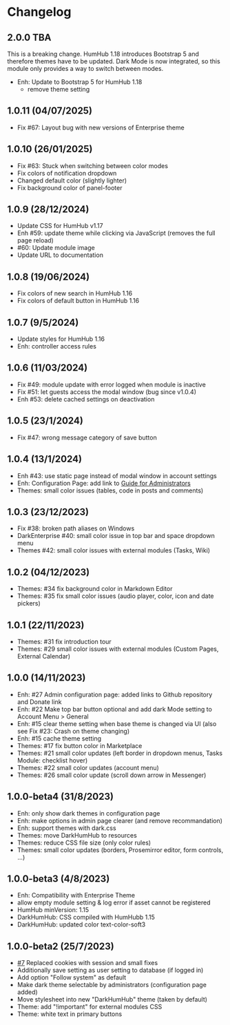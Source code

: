 Changelog
=========
## 2.0.0 TBA
This is a breaking change. HumHub 1.18 introduces Bootstrap 5 and therefore themes have to be updated. Dark Mode is now integrated, so this module only provides a way to switch between modes.
- Enh: Update to Bootstrap 5 for HumHub 1.18
  - remove theme setting

## 1.0.11 (04/07/2025)
- Fix #67: Layout bug with new versions of Enterprise theme

## 1.0.10 (26/01/2025)
- Fix #63: Stuck when switching between color modes
- Fix colors of notification dropdown
- Changed default color (slightly lighter)
- Fix background color of panel-footer

## 1.0.9 (28/12/2024)
- Update CSS for HumHub v1.17
- Enh #59: update theme while clicking via JavaScript (removes the full page reload)
- #60: Update module image
- Update URL to documentation

## 1.0.8 (19/06/2024)
- Fix colors of new search in HumHub 1.16
- Fix colors of default button in HumHub 1.16

## 1.0.7 (9/5/2024)
- Update styles for HumHub 1.16
- Enh: controller access rules

## 1.0.6 (11/03/2024) 
- Fix #49: module update with error logged when module is inactive
- Fix #51: let guests access the modal window (bug since v1.0.4)
- Enh #53: delete cached settings on deactivation

## 1.0.5 (23/1/2024)
- Fix #47: wrong message category of save button

## 1.0.4 (13/1/2024)
- Enh #43: use static page instead of modal window in account settings
- Enh: Configuration Page: add link to [Guide for Administrators](https://community.humhub.com/u/felixhahn/wiki/Dark+Mode+-+Guide+for+Administrators)
- Themes: small color issues (tables, code in posts and comments)

## 1.0.3 (23/12/2023)
- Fix #38: broken path aliases on Windows
- DarkEnterprise #40: small color issue in top bar and space dropdown menu
- Themes #42: small color issues with external modules (Tasks, Wiki)

## 1.0.2 (04/12/2023)
- Themes: #34 fix background color in Markdown Editor
- Themes: #35 fix small color issues (audio player, color, icon and date pickers)

## 1.0.1 (22/11/2023)
- Themes: #31 fix introduction tour
- Themes: #29 small color issues with external modules (Custom Pages, External Calendar)

## 1.0.0 (14/11/2023)
- Enh: #27 Admin configuration page: added links to Github repository and Donate link
- Enh: #22 Make top bar button optional and add dark Mode setting to Account Menu > General
- Enh: #15 clear theme setting when base theme is changed via UI (also see Fix #23: Crash on theme changing)
- Enh: #15 cache theme setting
- Themes: #17 fix button color in Marketplace
- Themes: #21 small color updates (left border in dropdown menus, Tasks Module: checklist hover)
- Themes: #22 small color updates (account menu)
- Themes: #26 small color update (scroll down arrow in Messenger)

## 1.0.0-beta4 (31/8/2023)
- Enh: only show dark themes in configuration page
- Enh: make options in admin page clearer (and remove recommandation)
- Enh: support themes with dark.css
- Themes: move DarkHumHub to resources
- Themes: reduce CSS file size (only color rules)
- Themes: small color updates (borders, Prosemirror editor, form controls, ...)

## 1.0.0-beta3 (4/8/2023)
- Enh: Compatibility with Enterprise Theme
- allow empty module setting & log error if asset cannot be registered
- HumHub minVersion: 1.15
- DarkHumHub: CSS compiled with HumHubb 1.15
- DarkHumHub: updated color text-color-soft3

## 1.0.0-beta2 (25/7/2023)
- [#7](https://github.com/felixhahnweilheim/humhub-dark-mode/pull/7) Replaced cookies with session and small fixes
- Additionally save setting as user setting to database (if logged in)
- Add option "Follow system" as default
- Make dark theme selectable by administrators (configuration page added)
- Move stylesheet into new "DarkHumHub" theme (taken by default)
- Theme: add "!important" for external modules CSS
- Theme: white text in primary buttons
